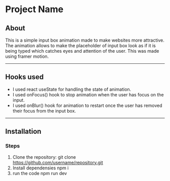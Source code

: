 # **Project Name**

## **About**
This is a simple input box animation made to make websites more attractive. The animation allows to make the placeholder of input box look as if it is being typed which catches eyes and attention of the user. This was made using framer motion.

---

## **Hooks used**
- I used react useState for handling the state of animation.
- I used onFocus() hook to stop animation when the user has focus on the input.
- I used onBlur() hook for animation to restart once the user has removed their focus from the input box.

---

## **Installation**

### Steps
1. Clone the repository:
   git clone https://github.com/username/repository.git
2. Install dependensies
   npm i
3. run the code
   npm run dev
